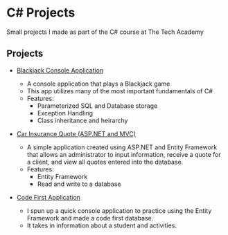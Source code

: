 # C# Projects
Small projects I made as part of the C# course at The Tech Academy

## Projects
- [Blackjack Console Application](https://github.com/lymanmcbride/tech-academy-C-sharp-projects/tree/main/basic_c%23_programs/TwentyOne)
    - A console application that plays a Blackjack game
    - This app utilizes many of the most important fundamentals of C# 
    - Features:
        - Parameterized SQL and Database storage
        - Exception Handling
        - Class inheritance and heirarchy

- [Car Insurance Quote (ASP.NET and MVC)](https://github.com/lymanmcbride/tech-academy-C-sharp-projects/tree/main/basic_c%23_programs/Car%20Insurance%20Approval)
    - A simple application created using ASP.NET and Entity Framework that allows an administrator to input information, receive a quote for a client, and view all quotes entered into the database. 
    - Features:
        - Entity Framework
        - Read and write to a database

- [Code First Application](https://github.com/lymanmcbride/tech-academy-C-sharp-projects/tree/main/CodeFirstChallenge/CodeFirstConsoleApp)
    - I spun up a quick console application to practice using the Entity Framework and made a code first database.
    - It takes in information about a student and activities.
